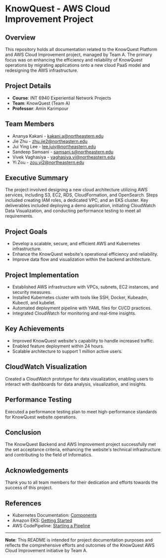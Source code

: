 # KnowQuest - AWS Cloud Improvement Project

## Overview
This repository holds all documentation related to the KnowQuest Platform and AWS Cloud Improvement project, managed by Team A. The primary focus was on enhancing the efficiency and reliability of KnowQuest operations by migrating applications onto a new cloud PaaS model and redesigning the AWS infrastructure.

## Project Details
- **Course**: INT 6940 Experiential Network Projects
- **Team**: KnowQuest (Team A)
- **Professor**: Amin Karimpour

## Team Members
- Ananya Kakani - kakani.a@northeastern.edu
- Jie Zhu - zhu.jie2@northeastern.edu
- Jui Ying Lee - lee.juiy@northeastern.edu
- Sandeep Samsani - samsani.s@northeastern.edu
- Vivek Vaghasiya - vaghasiya.vi@northeastern.edu
- Yi Zou - zou.yi2@northeastern.edu

## Executive Summary
The project involved designing a new cloud architecture utilizing AWS services, including S3, EC2, RDS, CloudFormation, and OpenSearch. Steps included creating IAM roles, a dedicated VPC, and an EKS cluster. Key deliverables included deploying a demo application, initiating CloudWatch Data Visualization, and conducting performance testing to meet all requirements.

## Project Goals
- Develop a scalable, secure, and efficient AWS and Kubernetes infrastructure.
- Enhance the KnowQuest website's operational efficiency and reliability.
- Improve data flow and visualization within the backend architecture.

## Project Implementation
- Established AWS infrastructure with VPCs, subnets, EC2 instances, and security measures.
- Installed Kubernetes cluster with tools like SSH, Docker, Kubeadm, Kubectl, and kubelet.
- Automated deployment pipeline with YAML files for CI/CD practices.
- Integrated CloudWatch for monitoring and real-time insights.

## Key Achievements
- Improved KnowQuest website's capability to handle increased traffic.
- Enabled feature deployment within 24 hours.
- Scalable architecture to support 1 million active users.

## CloudWatch Visualization
Created a CloudWatch prototype for data visualization, enabling users to interact with dashboards for data analysis, visualization, and insights.

## Performance Testing
Executed a performance testing plan to meet high-performance standards for KnowQuest website operations.

## Conclusion
The KnowQuest Backend and AWS Improvement project successfully met the set acceptance criteria, enhancing the website's technical infrastructure and contributing to the field of Informatics.

## Acknowledgements
Thank you to all team members for their dedication and efforts towards the success of this project.

## References
- Kubernetes Documentation: [Components](https://kubernetes.io/docs/concepts/overview/components/)
- Amazon EKS: [Getting Started](https://docs.aws.amazon.com/eks/latest/userguide/getting-started-console.html)
- AWS CodePipeline: [Starting a Pipeline](https://docs.aws.amazon.com/codepipeline/latest/userguide/pipelines-about-starting.html)

---

**Note**: This README is intended for project documentation purposes and reflects the comprehensive efforts and outcomes of the KnowQuest AWS Cloud Improvement initiative by Team A.


